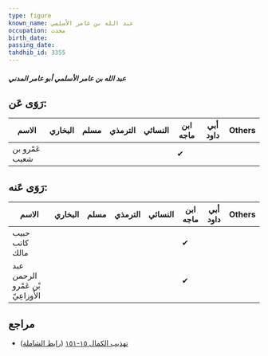 ```yaml
---
type: figure
known_name: عبد الله بن عامر الأسلمي
occupation: محدث
birth_date:
passing_date:
tahdhib_id: 3355
---
```

##### عبد الله بن عامر الأسلمي أبو عامر المدني

## رَوَى عَن:
| الاسم          | البخاري | مسلم | الترمذي | النسائي | ابن ماجه | أبي داود | Others |
| -------------- | ------- | ---- | ------- | ------- | -------- | -------- | ------ |
| عَمْرو بن شعيب |         |      |         |         | ✔        |          |        |
## رَوَى عَنه:
| الاسم                             | البخاري | مسلم | الترمذي | النسائي | ابن ماجه | أبي داود | Others |
| --------------------------------- | ------- | ---- | ------- | ------- | -------- | -------- | ------ |
| حبيب كاتب مالك                    |         |      |         |         | ✔        |          |        |
| عبد الرحمن بْن عَمْرو الأَوزاعِيّ |         |      |         |         | ✔        |          |        |
## مراجع
- [تهذيب الكمال ١٥-١٥١](obsidian://open?vault=Tahdhib-al-Kamal&file=Figures/٣٣٥٥-عبد%20الله%20بن%20عامر%20الأسلمي%20أبو%20عامر%20المدني) ([رابط الشاملة](https://shamela.ws/book/3722/7635))